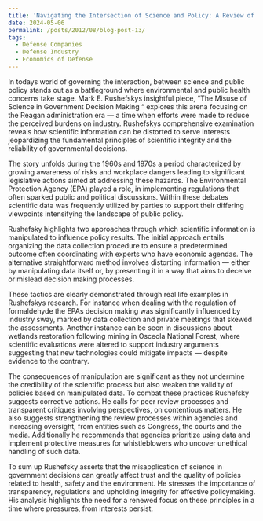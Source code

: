 ```yaml
---
title: 'Navigating the Intersection of Science and Policy: A Review of Mark E. Rushefsky’s Insights on Governmental Misuse of Scientific Data'
date: 2024-05-06
permalink: /posts/2012/08/blog-post-13/
tags:
  - Defense Companies
  - Defense Industry
  - Economics of Defense
---
```


In todays world of governing the interaction, between science and public policy stands out as a battleground where environmental and public health concerns take stage. Mark E. Rushefskys insightful piece, “The Misuse of Science in Government Decision Making “ explores this arena focusing on the Reagan administration era — a time when efforts were made to reduce the perceived burdens on industry. Rushefskys comprehensive examination reveals how scientific information can be distorted to serve interests jeopardizing the fundamental principles of scientific integrity and the reliability of governmental decisions.

The story unfolds during the 1960s and 1970s a period characterized by growing awareness of risks and workplace dangers leading to significant legislative actions aimed at addressing these hazards. The Environmental Protection Agency (EPA) played a role, in implementing regulations that often sparked public and political discussions. Within these debates scientific data was frequently utilized by parties to support their differing viewpoints intensifying the landscape of public policy.

Rushefsky highlights two approaches through which scientific information is manipulated to influence policy results.
The initial approach entails organizing the data collection procedure to ensure a predetermined outcome often coordinating with experts who have economic agendas. The alternative straightforward method involves distorting information — either by manipulating data itself or, by presenting it in a way that aims to deceive or mislead decision making processes.

These tactics are clearly demonstrated through real life examples in Rushefskys research. For instance when dealing with the regulation of formaldehyde the EPAs decision making was significantly influenced by industry sway, marked by data collection and private meetings that skewed the assessments. Another instance can be seen in discussions about wetlands restoration following mining in Osceola National Forest, where scientific evaluations were altered to support industry arguments suggesting that new technologies could mitigate impacts — despite evidence to the contrary.

The consequences of manipulation are significant as they not undermine the credibility of the scientific process but also weaken the validity of policies based on manipulated data. To combat these practices Rushefsky suggests corrective actions. He calls for peer review processes and transparent critiques involving perspectives, on contentious matters.
He also suggests strengthening the review processes within agencies and increasing oversight, from entities such as Congress, the courts and the media. Additionally he recommends that agencies prioritize using data and implement protective measures for whistleblowers who uncover unethical handling of such data.

To sum up Rushefsky asserts that the misapplication of science in government decisions can greatly affect trust and the quality of policies related to health, safety and the environment. He stresses the importance of transparency, regulations and upholding integrity for effective policymaking. His analysis highlights the need for a renewed focus on these principles in a time where pressures, from interests persist.
